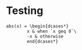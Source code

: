 # Testing

``` 
abs(x) = \begin{dcases*}
        x & when `x geq 0`\
        -x & otherwise
        end{dcases*}
``` 